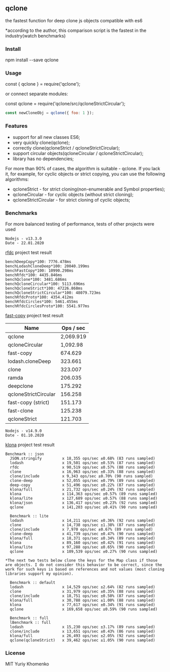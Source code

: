 ## qclone

the fastest function for deep clone js objects compatible with es6

*according to the author, this comparison script is the fastest in the industry(watch benchmarks)

### Install

npm install --save qclone

### Usage

const { qclone } = require('qclone');

or connect separate modules:

const qclone = require('qclone/src/qcloneStrictCircular');

```javascript
const newCloneObj = qclone({ foo: 1 });
```

### Features

- support for all new classes ES6;
- very quickly clone(qclone);
- correctly clone(qcloneStrict / qcloneStrictCircular);
- support circular objects(qcloneCircular / qcloneStrictCircular);
- library has no dependencies;

For more than 90% of cases, the algorithm is suitable - qclone.
If you lack it, for example, for cyclic objects or strict copying, you can use the following algorithms:

- qcloneStrict - for strict cloning(non-enumerable and Symbol properties);
- qcloneCircular - for cyclic objects (without strict cloning);
- qcloneStrictCircular - for strict cloning of cyclic objects;

### Benchmarks

For more balanced testing of performance, tests of other projects were used

```
Nodejs - v13.3.0
Date - 22.01.2020
```

[rfdc](https://github.com/davidmarkclements/rfdc) project test result

```
benchDeepCopy*100: 7776.478ms
benchLodashCloneDeep*100: 20040.199ms
benchFastCopy*100: 10990.298ms
benchRfdc*100: 4435.846ms
benchQclone*100: 3481.686ms
benchQcloneCircular*100: 5113.696ms
benchQcloneStrict*100: 47226.868ms
benchQcloneStrictCircular*100: 48079.723ms
benchRfdcProto*100: 4354.412ms
benchRfdcCircles*100: 5461.455ms
benchRfdcCirclesProto*100: 5541.977ms
```

[fast-copy](https://github.com/planttheidea/fast-copy) project test result

| Name                 | Ops / sec |
| -------------------- | --------- |
| qclone               | 2,069.919 |
| qcloneCircular       | 1,092.98  |
| fast-copy            | 674.629   |
| lodash.cloneDeep     | 323.661   |
| clone                | 323.007   |
| ramda                | 206.035   |
| deepclone            | 175.292   |
| qcloneStrictCircular | 156.258   |
| fast-copy (strict)   | 151.173   |
| fast-clone           | 125.238   |
| qcloneStrict         | 121.703   |


```
Nodejs - v14.9.0
Date - 01.10.2020
```

[klona](https://github.com/lukeed/klona) project test result

```
Benchmark :: json
  JSON.stringify         x 18,355 ops/sec ±0.68% (83 runs sampled)
  lodash                 x 19,501 ops/sec ±0.53% (87 runs sampled)
  rfdc                   x 90,519 ops/sec ±0.57% (88 runs sampled)
  clone                  x 16,963 ops/sec ±0.33% (88 runs sampled)
  clone/include          x 9,343 ops/sec ±0.70% (90 runs sampled)
  clone-deep             x 52,055 ops/sec ±0.79% (89 runs sampled)
  deep-copy              x 51,496 ops/sec ±0.22% (87 runs sampled)
  klona/full             x 21,732 ops/sec ±0.24% (92 runs sampled)
  klona                  x 114,363 ops/sec ±0.57% (89 runs sampled)
  klona/lite             x 127,689 ops/sec ±0.57% (88 runs sampled)
  klona/json             x 136,417 ops/sec ±0.23% (92 runs sampled)
  qclone                 x 141,203 ops/sec ±0.41% (90 runs sampled)

  Benchmark :: lite
  lodash                 x 14,211 ops/sec ±0.36% (92 runs sampled)
  clone                  x 14,738 ops/sec ±1.38% (87 runs sampled)
  clone/include          x 7,970 ops/sec ±0.67% (89 runs sampled)
  clone-deep             x 41,739 ops/sec ±0.47% (90 runs sampled)
  klona/full             x 18,371 ops/sec ±0.34% (89 runs sampled)
  klona                  x 89,160 ops/sec ±0.42% (91 runs sampled)
  klona/lite             x 97,288 ops/sec ±0.65% (90 runs sampled)
  qclone                 x 109,539 ops/sec ±0.27% (90 runs sampled)

*The next two tests below clone the keys for the Map class if those are objects. I do not consider this behavior to be correct, since the work for such keys is based on references and not values (most cloning libraries support my opinion).

  Benchmark :: default
  lodash                 x 14,529 ops/sec ±2.64% (82 runs sampled)
  clone                  x 31,979 ops/sec ±0.35% (88 runs sampled)
  clone/include          x 18,751 ops/sec ±0.50% (87 runs sampled)
  klona/full             x 30,788 ops/sec ±1.00% (88 runs sampled)
  klona                  x 77,617 ops/sec ±0.34% (91 runs sampled)
  qclone                 x 169,658 ops/sec ±0.59% (90 runs sampled)

  Benchmark :: full
  lBenchmark :: full
  lodash                 x 15,230 ops/sec ±3.17% (89 runs sampled)
  clone/include          x 13,651 ops/sec ±0.43% (86 runs sampled)
  klona/full             x 26,493 ops/sec ±2.05% (92 runs sampled)
  qclone(qcloneStrict)   x 39,462 ops/sec ±1.05% (90 runs sampled)
```

### License

MIT Yuriy Khomenko
